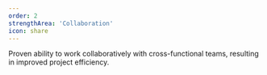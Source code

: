 ```yaml
---
order: 2
strengthArea: 'Collaboration'
icon: share
---
```

Proven ability to work collaboratively with cross-functional teams, resulting in improved project efficiency.
